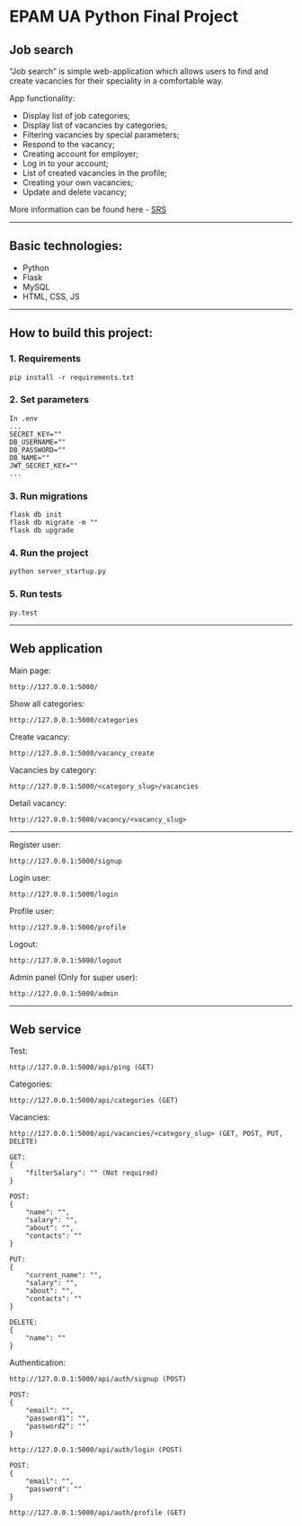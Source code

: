 # EPAM UA Python Final Project

## Job search
“Job search” is simple web-application which allows users to find and create vacancies for their speciality in a comfortable way.


App functionality:
  - Display list of job categories;
  - Display list of vacancies by categories;
  - Filtering vacancies by special parameters;
  - Respond to the vacancy;
  - Creating account for employer;
  - Log in to your account;
  - List of created vacancies in the profile;
  - Creating your own vacancies;
  - Update and delete vacancy;

More information can be found here - [SRS](https://docs.google.com/document/d/17z8ru0JREH26Fc7nPo_qCPDoeLxHFVaTj_CDVSsdhmw/edit?usp=sharing)

----
## Basic technologies:
  - Python
  - Flask
  - MySQL
  - HTML, CSS, JS

---
## How to build this project:
### 1. Requirements
```
pip install -r requirements.txt
```
### 2. Set parameters 
```
In .env
...
SECRET_KEY=""
DB_USERNAME=""
DB_PASSWORD=""
DB_NAME=""
JWT_SECRET_KEY="" 
...
```
### 3. Run migrations
```
flask db init
flask db migrate -m ""
flask db upgrade
```
### 4. Run the project
```
python server_startup.py
```
### 5. Run tests
```
py.test
```

----
## Web application
Main page:
```
http://127.0.0.1:5000/
```
Show all categories:
```
http://127.0.0.1:5000/categories
```
Create vacancy:
```
http://127.0.0.1:5000/vacancy_create
```
Vacancies by category:
```
http://127.0.0.1:5000/<category_slug>/vacancies
```
Detail vacancy:
```
http://127.0.0.1:5000/vacancy/<vacancy_slug>
```
----
Register user:
```
http://127.0.0.1:5000/signup
```
Login user:
```
http://127.0.0.1:5000/login
```
Profile user:
```
http://127.0.0.1:5000/profile
```
Logout:
```
http://127.0.0.1:5000/logout
```
Admin panel (Only for super user):
```
http://127.0.0.1:5000/admin
```
----
## Web service
Test:
```
http://127.0.0.1:5000/api/ping (GET)
```
Categories:
```
http://127.0.0.1:5000/api/categories (GET)
```
Vacancies:
```
http://127.0.0.1:5000/api/vacancies/<category_slug> (GET, POST, PUT, DELETE)

GET: 
{
    "filterSalary": "" (Not required)
}

POST:
{
    "name": "",
    "salary": "",
    "about": "",
    "contacts": ""
}

PUT: 
{
    "current_name": "",
    "salary": "",
    "about": "",
    "contacts": ""
}

DELETE:
{
    "name": ""
}
```
Authentication:
```
http://127.0.0.1:5000/api/auth/signup (POST)

POST: 
{
    "email": "",
    "password1": "",
    "password2": ""
}

http://127.0.0.1:5000/api/auth/login (POST)

POST:
{
    "email": "",
    "password": ""
}

http://127.0.0.1:5000/api/auth/profile (GET)
```